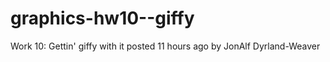 # graphics-hw10--giffy
Work 10: Gettin' giffy with it posted 11 hours ago by JonAlf Dyrland-Weaver 

